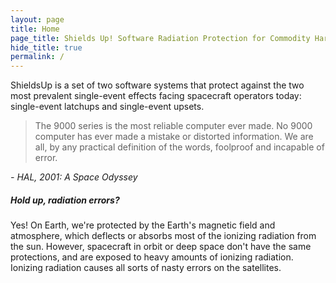 ```yaml
---
layout: page
title: Home
page_title: Shields Up! Software Radiation Protection for Commodity Hardware in Space
hide_title: true
permalink: /
---
```


ShieldsUp is a set of two software systems that protect against the two most prevalent single-event effects facing spacecraft operators today: single-event latchups and single-event upsets.


> The 9000 series is the most reliable computer ever made. No 9000 computer has ever made a mistake or distorted information. We are all, by any practical definition of the words, foolproof and incapable of error.

*- HAL, 2001: A Space Odyssey*

##### Hold up, radiation errors?

Yes! On Earth, we're protected by the Earth's magnetic field and atmosphere, which deflects or absorbs most of the ionizing radiation from the sun.
However, spacecraft in orbit or deep space don't have the same protections, and are exposed to heavy amounts of ionizing radiation.
Ionizing radiation causes all sorts of nasty errors on the satellites.
